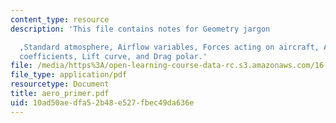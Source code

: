 ```yaml
---
content_type: resource
description: 'This file contains notes for Geometry jargon

  ,Standard atmosphere, Airflow variables, Forces acting on aircraft, Aerodynamic
  coefficients, Lift curve, and Drag polar.'
file: /media/https%3A/open-learning-course-data-rc.s3.amazonaws.com/16-885j-aircraft-systems-engineering-fall-2004/10ad50aedfa52b48e527fbec49da636e_aero_primer.pdf
file_type: application/pdf
resourcetype: Document
title: aero_primer.pdf
uid: 10ad50ae-dfa5-2b48-e527-fbec49da636e
---
```

